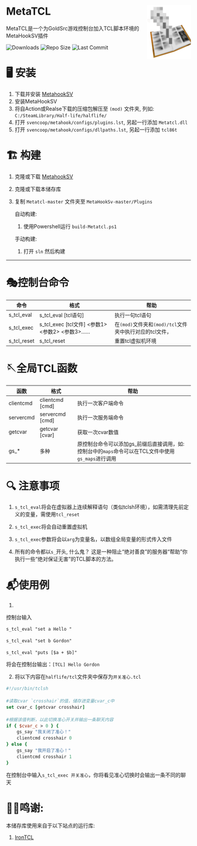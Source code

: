 
# MetaTCL<img src="img/icon.png" align="right" width="120"/>

MetaTCL是一个为GoldSrc游戏控制台加入TCL脚本环境的MetaHookSV插件


<!-- badges: start -->


![Downloads](https://img.shields.io/github/downloads/DrAbcOfficial/metatcl/total?style=for-the-badge)
![Repo Size](https://img.shields.io/github/repo-size/DrAbcOfficial/metatcl?style=for-the-badge)
![Last Commit](https://img.shields.io/github/last-commit/DrAbcOfficial/metatcl?style=for-the-badge)

<!-- badges: end -->

# 🖥️ 安装
1. 下载并安装 [MetahookSV](https://github.com/hzqst/MetaHookSv)
2. 安装MetaHookSV
3. 将自Action或Realse下载的压缩包解压至 `(mod)` 文件夹, 列如: `C:/SteamLibrary/Half-life/halflife/`
4. 打开 `svencoop/metahook/configs/plugins.lst`, 另起一行添加 `Metatcl.dll`
5. 打开 `svencoop/metahook/configs/dllpaths.lst`, 另起一行添加 `tcl86t` 

# 🏗️ 构建
1. 克隆或下载 [MetahookSV](https://github.com/hzqst/MetaHookSv)
2. 克隆或下载本储存库
3. 复制 `Metatcl-master` 文件夹至 `MetaHookSv-master/Plugins`

    自动构建:

    1. 使用Powershell运行 `build-Metatcl.ps1`
   
    手动构建:
   
    1. 打开 `sln` 然后构建
 
 ----

 # 🎭控制台命令
 |命令|格式|帮助|
 |---|---|---|
 |s_tcl_eval|s_tcl_eval [tcl语句]|执行一句tcl语句|
 |s_tcl_exec|s_tcl_exec [tcl文件] <参数1> <参数2> <参数3>……|在`(mod)`文件夹和`(mod)/tcl`文件夹中执行对应的tcl文件，|
 |s_tcl_reset|s_tcl_reset|重置tcl虚拟机环境|

 # 🪡全局TCL函数
 |函数|格式|帮助|
 |---|---|---|
 |clientcmd|clientcmd [cmd]|执行一次客户端命令|
 |servercmd|servercmd [cmd]|执行一次服务端命令|
 |getcvar|getcvar [cvar]|获取一次cvar数值|
 |gs_*|多种|原控制台命令可以添加gs_前缀后直接调用，如: 控制台中的`maps`命令可以在TCL文件中使用`gs_maps`进行调用

# 🔍 注意事项
1. `s_tcl_eval`将会在虚拟器上连续解释语句（类似tclsh环境），如需清理先前定义的变量，需使用`tcl_reset`

2. `s_tcl_exec`将会自动重置虚拟机

3. `s_tcl_exec`参数将会以`arg`为变量名，以数组全局变量的形式传入文件

4. 所有的命令都以`s_`开头, 什么鬼？  这是一种阻止“绝对善良”的服务器“帮助”你执行一些“绝对保证无害”的TCL脚本的方法。

# 📬使用例

1. 
控制台输入 
```
s_tcl_eval "set a Hello "

s_tcl_eval "set b Gordon"

s_tcl_eval "puts [$a + $b]"
```
将会在控制台输出：`[TCL] Hello Gordon`

2. 将以下内容在`halflife/tcl`文件夹中保存为`开关准心.tcl`

```tcl
#!/usr/bin/tclsh

#读取cvar `crosshair`的值，储存进变量cvar_c中
set cvar_c [getcvar crosshair]

#根据该值判断，以此切换准心开关并输出一条聊天内容
if { $cvar_c > 0 } {
    gs_say "我关闭了准心！"
    clientcmd crosshair 0
} else {
    gs_say "我开启了准心！"
    clientcmd crosshair 1
}
```

在控制台中输入`s_tcl_exec 开关准心`，你将看见准心切换时会输出一条不同的聊天
# 🙏🏻鸣谢:

本储存库使用来自于以下站点的运行库:

1. [IronTCL](https://www.irontcl.com/)
